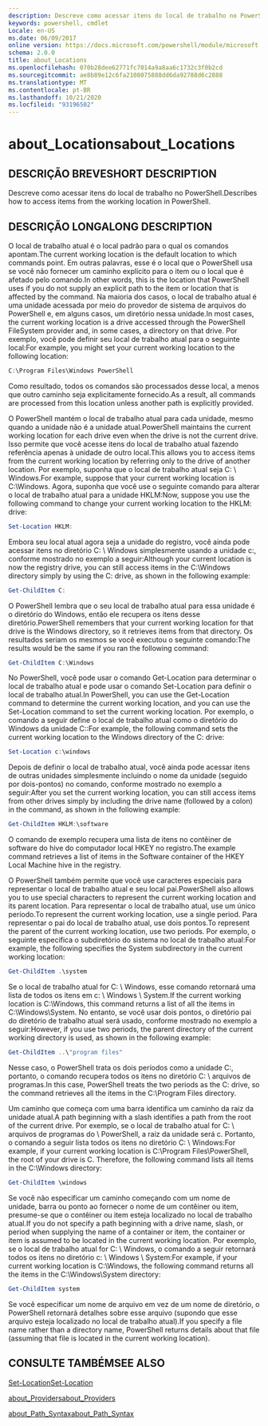 ```yaml
---
description: Descreve como acessar itens do local de trabalho no PowerShell.
keywords: powershell, cmdlet
Locale: en-US
ms.date: 06/09/2017
online version: https://docs.microsoft.com/powershell/module/microsoft.powershell.core/about/about_locations?view=powershell-6&WT.mc_id=ps-gethelp
schema: 2.0.0
title: about_Locations
ms.openlocfilehash: 070b28dee62771fc7014a9a8aa6c1732c3f0b2cd
ms.sourcegitcommit: ae8b89e12c6fa2108075888dd6da92788d6c2888
ms.translationtype: MT
ms.contentlocale: pt-BR
ms.lasthandoff: 10/21/2020
ms.locfileid: "93196502"
---
```

# <a name="about_locations"></a><span data-ttu-id="bc8b9-104">about_Locations</span><span class="sxs-lookup"><span data-stu-id="bc8b9-104">about_Locations</span></span>

## <a name="short-description"></a><span data-ttu-id="bc8b9-105">DESCRIÇÃO BREVE</span><span class="sxs-lookup"><span data-stu-id="bc8b9-105">SHORT DESCRIPTION</span></span>
<span data-ttu-id="bc8b9-106">Descreve como acessar itens do local de trabalho no PowerShell.</span><span class="sxs-lookup"><span data-stu-id="bc8b9-106">Describes how to access items from the working location in PowerShell.</span></span>

## <a name="long-description"></a><span data-ttu-id="bc8b9-107">DESCRIÇÃO LONGA</span><span class="sxs-lookup"><span data-stu-id="bc8b9-107">LONG DESCRIPTION</span></span>

<span data-ttu-id="bc8b9-108">O local de trabalho atual é o local padrão para o qual os comandos apontam.</span><span class="sxs-lookup"><span data-stu-id="bc8b9-108">The current working location is the default location to which commands point.</span></span>
<span data-ttu-id="bc8b9-109">Em outras palavras, esse é o local que o PowerShell usa se você não fornecer um caminho explícito para o item ou o local que é afetado pelo comando.</span><span class="sxs-lookup"><span data-stu-id="bc8b9-109">In other words, this is the location that PowerShell uses if you do not supply an explicit path to the item or location that is affected by the command.</span></span> <span data-ttu-id="bc8b9-110">Na maioria dos casos, o local de trabalho atual é uma unidade acessada por meio do provedor de sistema de arquivos do PowerShell e, em alguns casos, um diretório nessa unidade.</span><span class="sxs-lookup"><span data-stu-id="bc8b9-110">In most cases, the current working location is a drive accessed through the PowerShell FileSystem provider and, in some cases, a directory on that drive.</span></span>
<span data-ttu-id="bc8b9-111">Por exemplo, você pode definir seu local de trabalho atual para o seguinte local:</span><span class="sxs-lookup"><span data-stu-id="bc8b9-111">For example, you might set your current working location to the following location:</span></span>

```powershell
C:\Program Files\Windows PowerShell
```

<span data-ttu-id="bc8b9-112">Como resultado, todos os comandos são processados desse local, a menos que outro caminho seja explicitamente fornecido.</span><span class="sxs-lookup"><span data-stu-id="bc8b9-112">As a result, all commands are processed from this location unless another path is explicitly provided.</span></span>

<span data-ttu-id="bc8b9-113">O PowerShell mantém o local de trabalho atual para cada unidade, mesmo quando a unidade não é a unidade atual.</span><span class="sxs-lookup"><span data-stu-id="bc8b9-113">PowerShell maintains the current working location for each drive even when the drive is not the current drive.</span></span> <span data-ttu-id="bc8b9-114">Isso permite que você acesse itens do local de trabalho atual fazendo referência apenas à unidade de outro local.</span><span class="sxs-lookup"><span data-stu-id="bc8b9-114">This allows you to access items from the current working location by referring only to the drive of another location.</span></span>
<span data-ttu-id="bc8b9-115">Por exemplo, suponha que o local de trabalho atual seja C: \\ Windows.</span><span class="sxs-lookup"><span data-stu-id="bc8b9-115">For example, suppose that your current working location is C:\\Windows.</span></span> <span data-ttu-id="bc8b9-116">Agora, suponha que você use o seguinte comando para alterar o local de trabalho atual para a unidade HKLM:</span><span class="sxs-lookup"><span data-stu-id="bc8b9-116">Now, suppose you use the following command to change your current working location to the HKLM: drive:</span></span>

```powershell
Set-Location HKLM:
```

<span data-ttu-id="bc8b9-117">Embora seu local atual agora seja a unidade do registro, você ainda pode acessar itens no diretório C: \\ Windows simplesmente usando a unidade c:, conforme mostrado no exemplo a seguir:</span><span class="sxs-lookup"><span data-stu-id="bc8b9-117">Although your current location is now the registry drive, you can still access items in the C:\\Windows directory simply by using the C: drive, as shown in the following example:</span></span>

```powershell
Get-ChildItem C:
```

<span data-ttu-id="bc8b9-118">O PowerShell lembra que o seu local de trabalho atual para essa unidade é o diretório do Windows, então ele recupera os itens desse diretório.</span><span class="sxs-lookup"><span data-stu-id="bc8b9-118">PowerShell remembers that your current working location for that drive is the Windows directory, so it retrieves items from that directory.</span></span> <span data-ttu-id="bc8b9-119">Os resultados seriam os mesmos se você executou o seguinte comando:</span><span class="sxs-lookup"><span data-stu-id="bc8b9-119">The results would be the same if you ran the following command:</span></span>

```powershell
Get-ChildItem C:\Windows
```

<span data-ttu-id="bc8b9-120">No PowerShell, você pode usar o comando Get-Location para determinar o local de trabalho atual e pode usar o comando Set-Location para definir o local de trabalho atual.</span><span class="sxs-lookup"><span data-stu-id="bc8b9-120">In PowerShell, you can use the Get-Location command to determine the current working location, and you can use the Set-Location command to set the current working location.</span></span> <span data-ttu-id="bc8b9-121">Por exemplo, o comando a seguir define o local de trabalho atual como o diretório do Windows da unidade C::</span><span class="sxs-lookup"><span data-stu-id="bc8b9-121">For example, the following command sets the current working location to the Windows directory of the C: drive:</span></span>

```powershell
Set-Location c:\windows
```

<span data-ttu-id="bc8b9-122">Depois de definir o local de trabalho atual, você ainda pode acessar itens de outras unidades simplesmente incluindo o nome da unidade (seguido por dois-pontos) no comando, conforme mostrado no exemplo a seguir:</span><span class="sxs-lookup"><span data-stu-id="bc8b9-122">After you set the current working location, you can still access items from other drives simply by including the drive name (followed by a colon) in the command, as shown in the following example:</span></span>

```powershell
Get-ChildItem HKLM:\software
```

<span data-ttu-id="bc8b9-123">O comando de exemplo recupera uma lista de itens no contêiner de software do hive do computador local HKEY no registro.</span><span class="sxs-lookup"><span data-stu-id="bc8b9-123">The example command retrieves a list of items in the Software container of the HKEY Local Machine hive in the registry.</span></span>

<span data-ttu-id="bc8b9-124">O PowerShell também permite que você use caracteres especiais para representar o local de trabalho atual e seu local pai.</span><span class="sxs-lookup"><span data-stu-id="bc8b9-124">PowerShell also allows you to use special characters to represent the current working location and its parent location.</span></span> <span data-ttu-id="bc8b9-125">Para representar o local de trabalho atual, use um único período.</span><span class="sxs-lookup"><span data-stu-id="bc8b9-125">To represent the current working location, use a single period.</span></span> <span data-ttu-id="bc8b9-126">Para representar o pai do local de trabalho atual, use dois pontos.</span><span class="sxs-lookup"><span data-stu-id="bc8b9-126">To represent the parent of the current working location, use two periods.</span></span> <span data-ttu-id="bc8b9-127">Por exemplo, o seguinte especifica o subdiretório do sistema no local de trabalho atual:</span><span class="sxs-lookup"><span data-stu-id="bc8b9-127">For example, the following specifies the System subdirectory in the current working location:</span></span>

```powershell
Get-ChildItem .\system
```

<span data-ttu-id="bc8b9-128">Se o local de trabalho atual for C: \\ Windows, esse comando retornará uma lista de todos os itens em c: \\ Windows \\ System.</span><span class="sxs-lookup"><span data-stu-id="bc8b9-128">If the current working location is C:\\Windows, this command returns a list of all the items in C:\\Windows\\System.</span></span> <span data-ttu-id="bc8b9-129">No entanto, se você usar dois pontos, o diretório pai do diretório de trabalho atual será usado, conforme mostrado no exemplo a seguir:</span><span class="sxs-lookup"><span data-stu-id="bc8b9-129">However, if you use two periods, the parent directory of the current working directory is used, as shown in the following example:</span></span>

```powershell
Get-ChildItem ..\"program files"
```

<span data-ttu-id="bc8b9-130">Nesse caso, o PowerShell trata os dois períodos como a unidade C:, portanto, o comando recupera todos os itens no diretório C: \\ arquivos de programas.</span><span class="sxs-lookup"><span data-stu-id="bc8b9-130">In this case, PowerShell treats the two periods as the C: drive, so the command retrieves all the items in the C:\\Program Files directory.</span></span>

<span data-ttu-id="bc8b9-131">Um caminho que começa com uma barra identifica um caminho da raiz da unidade atual.</span><span class="sxs-lookup"><span data-stu-id="bc8b9-131">A path beginning with a slash identifies a path from the root of the current drive.</span></span> <span data-ttu-id="bc8b9-132">Por exemplo, se o local de trabalho atual for C: \\ arquivos de programas do \\ PowerShell, a raiz da unidade será c. Portanto, o comando a seguir lista todos os itens no diretório C: \\ Windows:</span><span class="sxs-lookup"><span data-stu-id="bc8b9-132">For example, if your current working location is C:\\Program Files\\PowerShell, the root of your drive is C. Therefore, the following command lists all items in the C:\\Windows directory:</span></span>

```powershell
Get-ChildItem \windows
```

<span data-ttu-id="bc8b9-133">Se você não especificar um caminho começando com um nome de unidade, barra ou ponto ao fornecer o nome de um contêiner ou item, presume-se que o contêiner ou item esteja localizado no local de trabalho atual.</span><span class="sxs-lookup"><span data-stu-id="bc8b9-133">If you do not specify a path beginning with a drive name, slash, or period when supplying the name of a container or item, the container or item is assumed to be located in the current working location.</span></span> <span data-ttu-id="bc8b9-134">Por exemplo, se o local de trabalho atual for C: \\ Windows, o comando a seguir retornará todos os itens no diretório c: \\ Windows \\ System:</span><span class="sxs-lookup"><span data-stu-id="bc8b9-134">For example, if your current working location is C:\\Windows, the following command returns all the items in the C:\\Windows\\System directory:</span></span>

```powershell
Get-ChildItem system
```

<span data-ttu-id="bc8b9-135">Se você especificar um nome de arquivo em vez de um nome de diretório, o PowerShell retornará detalhes sobre esse arquivo (supondo que esse arquivo esteja localizado no local de trabalho atual).</span><span class="sxs-lookup"><span data-stu-id="bc8b9-135">If you specify a file name rather than a directory name, PowerShell returns details about that file (assuming that file is located in the current working location).</span></span>

## <a name="see-also"></a><span data-ttu-id="bc8b9-136">CONSULTE TAMBÉM</span><span class="sxs-lookup"><span data-stu-id="bc8b9-136">SEE ALSO</span></span>

[<span data-ttu-id="bc8b9-137">Set-Location</span><span class="sxs-lookup"><span data-stu-id="bc8b9-137">Set-Location</span></span>](xref:Microsoft.PowerShell.Management.Set-Location)

[<span data-ttu-id="bc8b9-138">about_Providers</span><span class="sxs-lookup"><span data-stu-id="bc8b9-138">about_Providers</span></span>](about_Providers.md)

[<span data-ttu-id="bc8b9-139">about_Path_Syntax</span><span class="sxs-lookup"><span data-stu-id="bc8b9-139">about_Path_Syntax</span></span>](about_Path_Syntax.md)
